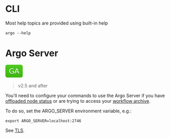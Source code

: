 # CLI

Most help topics are provided using built-in help

```
argo --help
```

# Argo Server

![GA](assets/ga.svg)

> v2.5 and after

You'll need to configure your commands to use the Argo Server if you have [offloaded node status](offloading-large-workflows.md) or are trying to access your [workflow archive](workflow-archive.md). 

To do so, set the ARGO_SERVER environment variable, e.g.:

```
export ARGO_SERVER=localhost:2746
```

See [TLS](tls.md).
